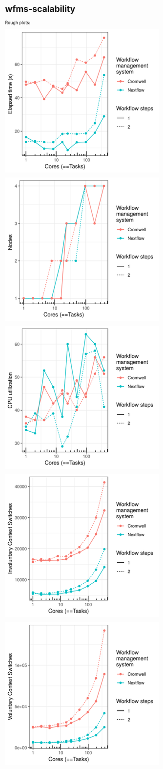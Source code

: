 # wfms-scalability

Rough plots:

![](analysis/Execution_time.png)

![](analysis/Execution_nodes.png)

![](analysis/CPU_utilization.png)

![](analysis/InvoluntaryContextSwitch.png)

![](analysis/VoluntaryContextSwitch.png)

